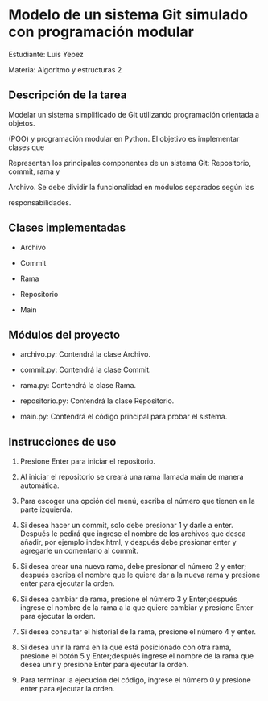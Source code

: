 # Modelo de un sistema Git simulado con programación modular




Estudiante: Luis Yepez

Materia: Algoritmo y estructuras 2




## Descripción de la tarea




Modelar un sistema simplificado de Git utilizando programación orientada a objetos.

(POO) y programación modular en Python. El objetivo es implementar clases que

Representan los principales componentes de un sistema Git: Repositorio, commit, rama y

Archivo. Se debe dividir la funcionalidad en módulos separados según las

responsabilidades.




## Clases implementadas




- Archivo

- Commit

- Rama

- Repositorio

- Main




## Módulos del proyecto




- archivo.py: Contendrá la clase Archivo.

- commit.py: Contendrá la clase Commit.

- rama.py: Contendrá la clase Rama.

- repositorio.py: Contendrá la clase Repositorio.

- main.py: Contendrá el código principal para probar el sistema.




## Instrucciones de uso




1. Presione Enter para iniciar el repositorio.

2. Al iniciar el repositorio se creará una rama llamada main de manera automática.  

3. Para escoger una opción del menú, escriba el número que tienen en la parte izquierda.

4. Si desea hacer un commit, solo debe presionar 1 y darle a enter. Después le pedirá que ingrese el nombre de los archivos que desea añadir, por ejemplo index.html, y después debe presionar enter y agregarle un comentario al commit.

5. Si desea crear una nueva rama, debe presionar el número 2 y enter; después escriba el nombre que le quiere dar a la nueva rama y presione enter para ejecutar la orden.

7. Si desea cambiar de rama, presione el número 3 y Enter;después ingrese el nombre de la rama a la que quiere cambiar y presione Enter para ejecutar la orden.

8. Si desea consultar el historial de la rama, presione el número 4 y enter.

9. Si desea unir la rama en la que está posicionado con otra rama, presione el botón 5 y Enter;después ingrese el nombre de la rama que desea unir y presione Enter para ejecutar la orden.

10. Para terminar la ejecución del código, ingrese el número 0 y presione enter para ejecutar la orden.